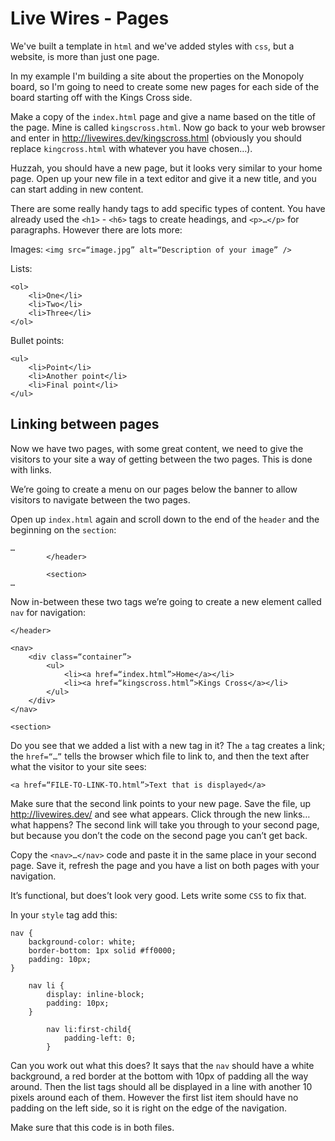 # Live Wires - Pages

We've built a template in `html` and we've added styles with `css`, but a website, is more than just one page.

In my example I'm building a site about the properties on the Monopoly board, so I'm going to need to create some new pages for each side of the board starting off with the Kings Cross side.

Make a copy of the `index.html` page and give a name based on the title of the page. Mine is called `kingscross.html`. Now go back to your web browser and enter in http://livewires.dev/kingscross.html (obviously you should replace `kingcross.html` with whatever you have chosen…).

Huzzah, you should have a new page, but it looks very similar to your home page. Open up your new file in a text editor and give it a new title, and you can start adding in new content.

There are some really handy tags to add specific types of content. You have already used the `<h1>` - `<h6>` tags to create headings, and `<p>…</p>` for paragraphs. However there are lots more:

Images:
`<img src=“image.jpg” alt=“Description of your image” />`

Lists:
```
<ol>
	<li>One</li>
	<li>Two</li>
	<li>Three</li>
</ol>
```

Bullet points:
```
<ul>
	<li>Point</li>
	<li>Another point</li>
	<li>Final point</li>
</ul>
```

## Linking between pages

Now we have two pages, with some great content, we need to give the visitors to your site a way of getting between the two pages. This is done with links.

We’re going to create a menu on our pages below the banner to allow visitors to navigate between the two pages.

Open up `index.html` again and scroll down to the end of the `header` and the beginning on the `section`:

```
…
        </header>

        <section>
…
```

Now in-between these two tags we’re going to create a new element called `nav` for navigation:

```
</header>

<nav>
    <div class=“container”>
        <ul>
            <li><a href=“index.html”>Home</a></li>
            <li><a href=“kingscross.html”>Kings Cross</a></li>
        </ul>
    </div>
</nav>

<section>
```

Do you see that we added a list with a new tag in it? The `a` tag creates a link; the `href=“…”` tells the browser which file to link to, and then the text after what the visitor to your site sees:

```
<a href=“FILE-TO-LINK-TO.html”>Text that is displayed</a>
```

Make sure that the second link points to your new page. Save the file, up http://livewires.dev/ and see what appears. Click through the new links… what happens? The second link will take you through to your second page, but because you don’t the code on the second page you can’t get back.

Copy the `<nav>…</nav>` code and paste it in the same place in your second page. Save it, refresh the page and you have a list on both pages with your navigation.

It’s functional, but does’t look very good. Lets write some `CSS` to fix that.

In your `style` tag add this:

```
nav {
    background-color: white;
    border-bottom: 1px solid #ff0000;
    padding: 10px;
}

    nav li {
        display: inline-block;
        padding: 10px;
    }

        nav li:first-child{
            padding-left: 0;
        }
```

Can you work out what this does? It says that the `nav` should have a white background, a red border at the bottom with 10px of padding all the way around. Then the list tags should all be displayed in a line with another 10 pixels around each of them. However the first list item should have no padding on the left side, so it is right on the edge of the navigation.

Make sure that this code is in both files.
